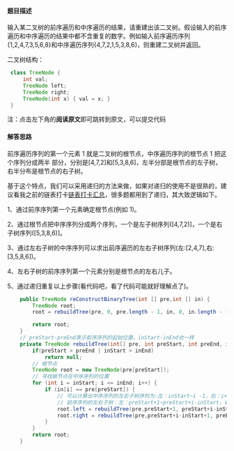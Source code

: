#### 题目描述

输入某二叉树的前序遍历和中序遍历的结果，请重建出该二叉树。假设输入的前序遍历和中序遍历的结果中都不含重复的数字。例如输入前序遍历序列{1,2,4,7,3,5,6,8}和中序遍历序列{4,7,2,1,5,3,8,6}，则重建二叉树并返回。

二叉树结构：

```java
 class TreeNode {
     int val;
     TreeNode left;
     TreeNode right;
     TreeNode(int x) { val = x; }
 }
```

注：点击左下角的**阅读原文**即可跳转到原文，可以提交代码

#### 解答思路

前序遍历序列的第一个元素 1 就是二叉树的根节点，中序遍历序列的根节点 1 把这个序列分成两半
部分，分别是[4,7,2]和[5,3,8,6]，左半分部是根节点的左子树，右半分布是根节点的右子树。

基于这个特点，我们可以采用递归的方法来做，如果对递归的使用不是很熟的，建议看我之前的链表打卡[链表打卡汇总]()，很多题都用到了递归，其大致逻辑如下。

1、通过前序序列第一个元素确定根节点(例如 1)。

2、通过根节点把中序序列分成两个序列，一个是左子树序列([4,7,2)]，一个是右子树序列([5,3,8,6)]。

3、通过左右子树的中序序列可以求出前序遍历的左右子树序列(左:[2,4,7],右:[3,5,8,6])。

4、左右子树的前序序列第一个元素分别是根节点的左右儿子。

5、通过递归重复以上步骤(看代码吧，看了代码可能就好理解点了)。

```java
    public TreeNode reConstructBinaryTree(int [] pre,int [] in) {
        TreeNode root;
        root = rebuildTree(pre, 0, pre.length - 1, in, 0, in.length - 1);

        return root;
    }
    // preStart-preEnd表示前序序列的起始位置，inStart-inEnd也一样
    private TreeNode rebuildTree(int[] pre, int preStart, int preEnd, int[] in, int inStart, int inEnd) {
        if(preStart > preEnd | inStart > inEnd)
            return null;
        // 根节点
        TreeNode root = new TreeNode(pre[preStart]);
        // 寻找根节点在中序序列的位置
        for (int i = inStart; i <= inEnd; i++) {
            if (in[i] == pre[preStart]) {
                // 可以计算出中序序列的左右子树序列为:左：inStart~i -1，右：i+1~inEnd。
                // 前序序列的左右子树：左：preStart+1~preStart+i-inStart，右：preStart+i-inStart+1~preEnd
                root.left = rebuildTree(pre,preStart+1, preStart+i-inStart,in, inStart, i - 1);
                root.right = rebuildTree(pre,preStart+i-inStart+1, preEnd, in, i+1, inEnd);
            }
        }
        return root;
    }
```

